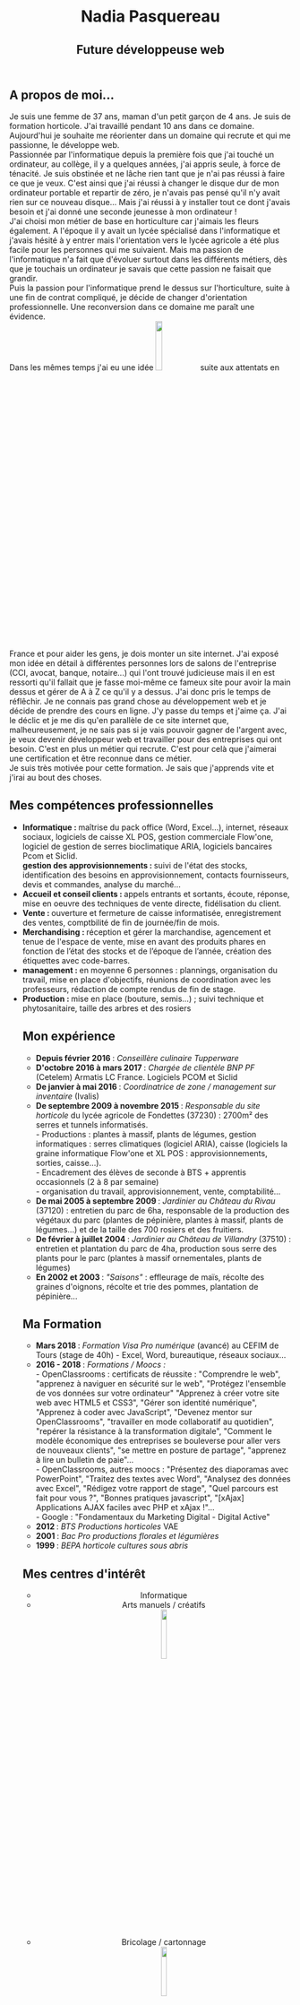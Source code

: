 <header> <center>
  <h1 font-family="arial_black">Nadia Pasquereau </h1> 
  <h2 font-family="arial">  Future développeuse web </h2> </center>
</header>

<body>
  <section>
    <h2>A propos de moi...</h2>
    <p> Je suis une femme de 37 ans, maman d'un petit garçon de 4 ans. Je suis de formation horticole. J'ai travaillé pendant 10 ans dans ce domaine. Aujourd'hui je souhaite me réorienter dans un domaine qui recrute et qui me passionne, le développe web. 
     <br/> Passionnée par l'informatique depuis la première fois que j'ai touché un ordinateur, au collège, il y a quelques années, j'ai appris seule, à force de ténacité. Je suis obstinée et ne lâche rien tant que je n'ai pas réussi à faire ce que je veux. C'est ainsi que j'ai réussi à changer le disque dur de mon ordinateur portable et repartir de zéro, je n'avais pas pensé qu'il n'y avait rien sur ce nouveau disque... Mais j'ai réussi à y installer tout ce dont j'avais besoin et j'ai donné une seconde jeunesse à mon ordinateur !
      <br/> J'ai choisi mon métier de base en horticulture car j'aimais les fleurs également. A l'époque il y avait un lycée spécialisé dans l'informatique et j'avais hésité à y entrer mais l'orientation vers le lycée agricole a été plus facile pour les personnes qui me suivaient. Mais ma passion de l'informatique n'a fait que d'évoluer surtout dans les différents métiers, dès que je touchais un ordinateur je savais que cette passion ne faisait que grandir. 
      <br/> Puis la passion pour l'informatique prend le dessus sur l'horticulture, suite à une fin de contrat compliqué, je décide de changer d'orientation professionnelle. Une reconversion dans ce domaine me paraît une évidence. 
      <br/> Dans les mêmes temps j'ai eu une idée <img src="https://user-images.githubusercontent.com/38813478/39634801-04bc1b56-4fbc-11e8-8ea3-08e349d084d2.jpg" width="15%"> suite aux attentats en France et pour aider les gens, je dois monter un site internet. J'ai exposé mon idée en détail à différentes personnes lors de salons de l'entreprise (CCI, avocat, banque, notaire...) qui l'ont trouvé judicieuse mais il en est ressorti qu'il fallait que je fasse moi-même ce fameux site pour avoir la main dessus et gérer de A à Z ce qu'il y a dessus. J'ai donc pris le temps de réflêchir. Je ne connais pas grand chose au développement web et je décide de prendre des cours en ligne. J'y passe du temps et j'aime ça. J'ai le déclic et je me dis qu'en parallèle de ce site internet que, malheureusement, je ne sais pas si je vais pouvoir gagner de l'argent avec, je veux devenir développeur web et travailler pour des entreprises qui ont besoin. C'est en plus un métier qui recrute. C'est pour celà que j'aimerai une certification et être reconnue dans ce métier. 
 <br/>Je suis très motivée pour cette formation. Je sais que j'apprends vite et j'irai au bout des choses. 
     </p>

  <h2> Mes compétences professionnelles </h2>
<ul>
  <li> <b>Informatique : </b> maîtrise du pack office (Word, Excel...), internet, réseaux sociaux, logiciels de caisse XL POS, gestion commerciale Flow'one, logiciel de gestion de serres bioclimatique ARIA, logiciels bancaires Pcom et Siclid. 
  </li> <b> gestion des approvisionnements : </b> suivi de l'état des stocks, identification des besoins en approvisionnement, contacts fournisseurs, devis et commandes, analyse du marché...
  <li> <b> Accueil et conseil clients : </b> appels entrants et sortants, écoute, réponse, mise en oeuvre des techniques de vente directe, fidélisation du client.
  </li>
  <li>  <b> Vente : </b> ouverture et fermeture de caisse informatisée, enregistrement des ventes, comptbilité de fin de journée/fin de mois.
  </li>
   <li> <b> Merchandising : </b> réception et gérer la marchandise, agencement et tenue de l'espace de vente, mise en avant des produits phares en fonction de l’état des stocks et de l’époque de l’année, création des étiquettes avec code-barres.
  </li>
   <li> <b> management : </b> en moyenne 6 personnes : plannings, organisation du travail,  mise en place d'objectifs, réunions de coordination avec les professeurs, rédaction de compte rendus de fin de stage.
  </li>
  <li> <b> Production : </b> mise en place (bouture, semis…) ; suivi technique et phytosanitaire, taille des arbres et des rosiers
  </li>
  
  <p><h2> Mon expérience </h2></p>
<ul>
  <li><b> Depuis février 2016 </b> : <em> Conseillère culinaire Tupperware </em>
  </li>
  <li><b> D'octobre 2016 à mars 2017 </b> : <em> Chargée de clientèle BNP PF </em> (Cetelem) Armatis LC France. Logiciels PCOM et Siclid
  </li>
  <li><b> De janvier à mai 2016 </b> : <em> Coordinatrice de zone / management sur inventaire </em> (Ivalis)
  </li>
  <li><b> De septembre 2009 à novembre 2015 </b> : <em> Responsable du site horticole </em> du lycée agricole de Fondettes (37230) : 2700m² des serres et tunnels informatisés. 
    <br/> - Productions : plantes à massif, plants de légumes, gestion informatiques : serres climatiques (logiciel ARIA), caisse (logiciels la graine informatique Flow'one et XL POS : approvisionnements, sorties, caisse...).          
    <br/> - Encadrement des élèves de seconde à BTS + apprentis occasionnels (2 à 8 par semaine) 
    <br/> - organisation du travail, approvisionnement, vente, comptabilité...
  </li>
  <li><b> De mai 2005 à septembre 2009 </b> : <em> Jardinier au Château du Rivau </em> (37120) : entretien du parc de 6ha, responsable de la production des végétaux du parc (plantes de pépinière, plantes à massif, plants de légumes...) et de la taille des 700 rosiers et des fruitiers.
  </li>
  <li><b> De février à juillet 2004 </b> : <em> Jardinier au Château de Villandry </em> (37510) : entretien et plantation du parc de 4ha, production sous serre des plants pour le parc (plantes à massif ornementales, plants de légumes)
  </li>
  <li><b> En 2002 et 2003 </b> : <em> "Saisons" </em> : effleurage de maïs, récolte des graines d'oignons, récolte et trie des pommes, plantation de pépinière...
  </li>
</ul>

<h2>Ma Formation </h2>
<ul>
  <li><b> Mars 2018 </b> : <em> Formation Visa Pro numérique </em> (avancé) au CEFIM de Tours (stage de 40h) - Excel, Word, bureautique, réseaux sociaux...
  </li>
  <li><b> 2016 - 2018 </b> : <em> Formations / Moocs : </em>
    <br/> - OpenClassrooms : certificats de réussite : "Comprendre le web", "apprenez à naviguer en sécurité sur le web", "Protégez l'ensemble de vos données sur votre ordinateur" "Apprenez à créer votre site web avec HTML5 et CSS3", "Gérer son identité numérique", "Apprenez à coder avec JavaScript", "Devenez mentor sur OpenClassrooms", "travailler en mode collaboratif au quotidien", "repérer la résistance à la transformation digitale", "Comment le modèle économique des entreprises se bouleverse pour aller vers de nouveaux clients", "se mettre en posture de partage", "apprenez à lire un bulletin de paie"...
    <br/> - OpenClassrooms, autres moocs : "Présentez des diaporamas avec PowerPoint", "Traitez des textes avec Word", "Analysez des données avec Excel", "Rédigez votre rapport de stage", "Quel parcours est fait pour vous ?", "Bonnes pratiques javascript", "[xAjax] Applications AJAX faciles avec PHP et xAjax !"...
    <br/> - Google : "Fondamentaux du Marketing Digital - Digital Active" 
  </li>
  <li><b> 2012 </b> : <em> BTS Productions horticoles </em> VAE
   </li>
   <li><b> 2001 </b> : <em> Bac Pro productions florales et légumières </em>
  </li>
  <li><b> 1999 </b> : <em> BEPA horticole cultures sous abris </em>
  </li>
 </ul>
 
 <h2>Mes centres d'intérêt</h2>
<center>   <ul>
  <li>Informatique
  </li>
  <li>Arts manuels / créatifs <br/> <img src="https://user-images.githubusercontent.com/38813478/39637324-e85c3db8-4fc2-11e8-8cb7-ed6b7f3614ad.jpg" width="15%"> 
  </li>
  <li>Bricolage / cartonnage <br/> <img src="https://user-images.githubusercontent.com/38813478/39637229-a93d3e02-4fc2-11e8-8a39-93d58a21bec2.jpg" width="15%">
  </li>
  <li>Photographie / collages photos et vidéos <br/> <img src="https://user-images.githubusercontent.com/38813478/39636613-12b63886-4fc1-11e8-9af6-bb72d661c18d.jpg" width="15%">
  </li>
  <li>Décoration intérieure
  </li>
  <li>   cuisine <br/> <img src="https://user-images.githubusercontent.com/38813478/39637132-68ea8990-4fc2-11e8-807b-c7668c5c5301.jpg" width="15%">
  </li>
 </ul> </center>
 
 <h2>Sur les réseaux sociaux...</h2>
<center> <ul>
  <li>Pour me laisser un message sur Twitter : <br/>
    <a href="https://twitter.com/nadfabalou?ref_src=twsrc%5Etfw" class="twitter-follow-button" data-show-count="false">Follow @nadfabalou</a><script async src="https://platform.twitter.com/widgets.js" charset="utf-8"></script>
  </li>
 <li> Mon profil Likedin : <br/>
         <script type="text/javascript" src="https://platform.linkedin.com/badges/js/profile.js" async defer></script>
<div class="LI-profile-badge"  data-version="v1" data-size="medium" data-locale="fr_FR" data-type="horizontal" data-theme="dark" data-vanity="nadia-p-394bba66"><a class="LI-simple-link" href='https://fr.linkedin.com/in/nadia-p-394bba66?trk=profile-badge'>Nadia P.</a></div>
  </li>
<li> Mon profil facebook <br/>
   <html>
<head>
<meta http-equiv="Content-Type" content="text/html; charset=windows-1252">
<title>Nouvelle page 2</title>
</head>
<body>
<p>
<a href="https://www.facebook.com/nadia.pasquereau">
<img src="https://encrypted-tbn2.gstatic.com/images?q=tbn%3AANd9GcQYuCbsmPLvmpWObmvCFxckWSM7itG2h80chjRXuelSGTIIXvIl" style="width:100px;height:100px" data-height="100" data-width="100" class="uh_hi" id="rg_hi" alt="" height="100" width="100"></a></p>
</body>
  </html>
  </li>
 <li> Groupe Facebook pour mon activité de VDI :<br/>
 <html>
<head>
<meta http-equiv="Content-Type" content="text/html; charset=windows-1252">
<title>Nouvelle page 2</title>
</head>
<body>
<p>
<a href="https://www.facebook.com/groups/1078988925574267/">
<img src="https://encrypted-tbn2.gstatic.com/images?q=tbn%3AANd9GcQYuCbsmPLvmpWObmvCFxckWSM7itG2h80chjRXuelSGTIIXvIl" style="width:100px;height:100px" data-height="100" data-width="100" class="uh_hi" id="rg_hi" alt="" height="100" width="100"></a></p>
</body>
</html>
  </li> </center>
  
</body> 



</html> 
